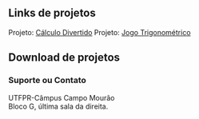## Links de projetos

Projeto: [Cálculo Divertido](https://damatutfpr.github.io/calculodivertido/)
Projeto: [Jogo Trigonométrico](https://drive.google.com/file/d/1WHVdrmPU9rSn7BBFg3vtAtrOrZRbN_mY/view)

<!--- Clique Aqui para download do [despair.mp4](/calculodivertido/despair.mp4?raw=true) -->
## Download de projetos

### Suporte ou Contato
UTFPR-Câmpus Campo Mourão <br/>
Bloco G, última sala da direita.
